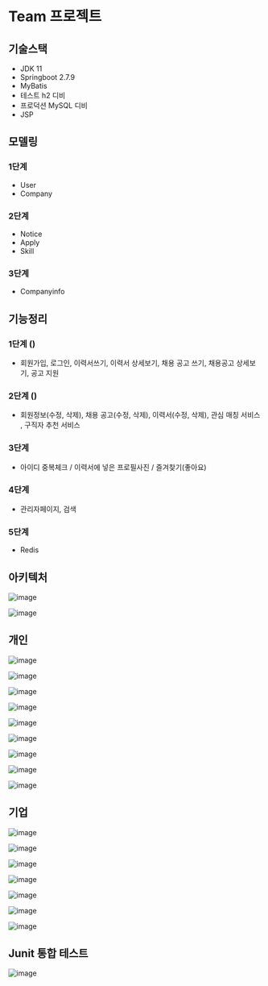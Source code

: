 # Team 프로젝트

## 기술스택
- JDK 11
- Springboot 2.7.9
- MyBatis
- 테스트 h2 디비
- 프로덕션 MySQL 디비
- JSP

## 모델링
### 1단계
- User
- Company
### 2단계
- Notice
- Apply
- Skill
### 3단계
- Companyinfo

## 기능정리
### 1단계 ()
- 회원가입, 로그인, 이력서쓰기, 이력서 상세보기, 채용 공고 쓰기, 채용공고 상세보기, 공고 지원
### 2단계 ()
- 회원정보(수정, 삭제), 채용 공고(수정, 삭제), 이력서(수정, 삭제), 관심 매칭 서비스 , 구직자 추천 서비스
### 3단계
- 아이디 중복체크 /  이력서에 넣은 프로필사진 / 즐겨찾기(좋아요)
### 4단계
- 관리자페이지, 검색
### 5단계
- Redis 


## 아키텍처

![image](https://user-images.githubusercontent.com/122331826/232224926-c62dcf67-b7fa-4b44-aac7-68d7d574c06f.png)


![image](https://user-images.githubusercontent.com/122331826/232224900-bdb89125-22cc-48c8-914d-b1e32d8c4841.png)


## 개인

![image](https://user-images.githubusercontent.com/122331826/232224596-a2bc8b53-2f26-46d1-8f88-b5121df8c5ae.png)

![image](https://user-images.githubusercontent.com/122331826/232224639-917e45e7-1dc3-4519-89e7-a85e9a034bac.png)

![image](https://user-images.githubusercontent.com/122331826/232224658-6e657b43-91a6-4556-8a5c-535df4c39b55.png)

![image](https://user-images.githubusercontent.com/122331826/232224680-65e4a94f-b71f-431d-b792-b1d4195529ea.png)

![image](https://user-images.githubusercontent.com/122331826/232224688-a8c2cd65-9ed6-42ce-99e6-926700789c6a.png)

![image](https://user-images.githubusercontent.com/122331826/232224699-7c6ee9bd-dfd1-44e6-ad8d-7a095c62b9a6.png)

![image](https://user-images.githubusercontent.com/122331826/232224734-87469513-d7e3-4ddd-88b3-783c841d1d8c.png)

![image](https://user-images.githubusercontent.com/122331826/232224748-4970fe62-078b-4432-a4f7-780f9287fda8.png)

![image](https://user-images.githubusercontent.com/122331826/232224764-60e56850-4140-4055-a12e-7aa4a117afd4.png)

## 기업

![image](https://user-images.githubusercontent.com/122331826/232224783-bd55a49f-5bba-46d2-a78a-5a3635511d7e.png)

![image](https://user-images.githubusercontent.com/122331826/232224790-6079c7d8-3b17-4f7e-9060-6cd07d5073fd.png)

![image](https://user-images.githubusercontent.com/122331826/232224800-462f5f09-522e-41c5-8391-578505a4da1c.png)

![image](https://user-images.githubusercontent.com/122331826/232224808-f5dcd65f-d5b2-4c65-9733-db0755e8bede.png)

![image](https://user-images.githubusercontent.com/122331826/232224820-9aaf33ff-b22d-45d5-875d-12b07cccfb28.png)

![image](https://user-images.githubusercontent.com/122331826/232224823-e82c1a0d-3f9d-45fe-9c79-1204385b77b3.png)

![image](https://user-images.githubusercontent.com/122331826/232224834-efd58f06-075e-458f-b09b-98b8b82d4904.png)


## Junit 통합 테스트

![image](https://user-images.githubusercontent.com/122331826/232224851-3c89dd6e-3d7f-480e-9ef3-cd9c8e5e85a7.png)

